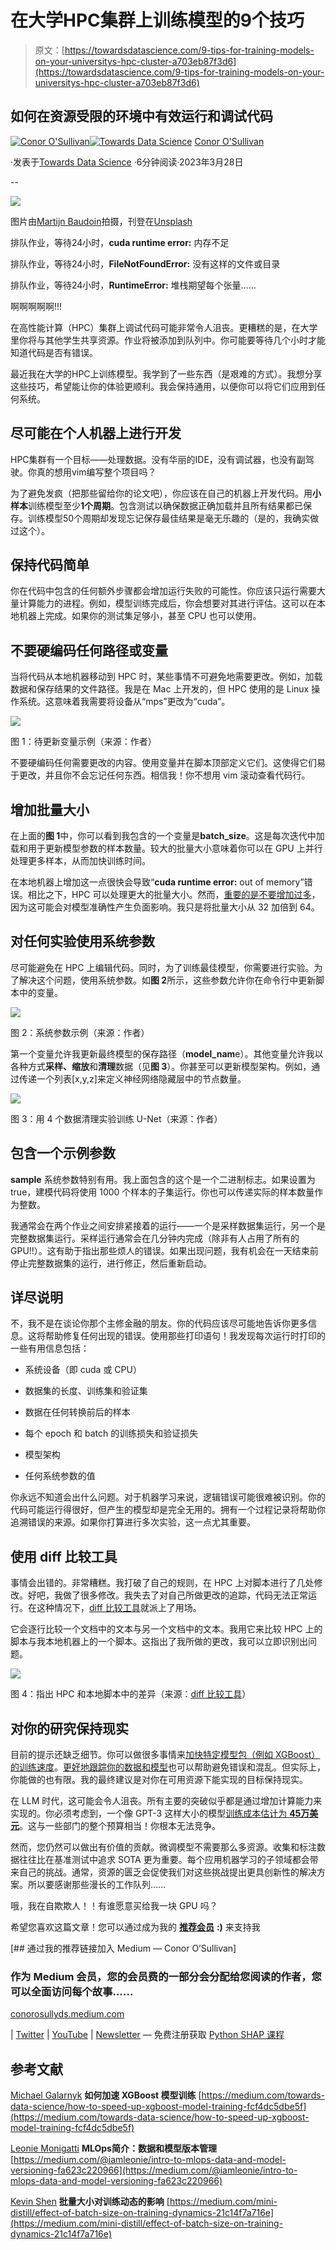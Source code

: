 # 在大学HPC集群上训练模型的9个技巧

> 原文：[https://towardsdatascience.com/9-tips-for-training-models-on-your-universitys-hpc-cluster-a703eb87f3d6](https://towardsdatascience.com/9-tips-for-training-models-on-your-universitys-hpc-cluster-a703eb87f3d6)

## 如何在资源受限的环境中有效运行和调试代码

[](https://conorosullyds.medium.com/?source=post_page-----a703eb87f3d6--------------------------------)[![Conor O'Sullivan](../Images/2dc50a24edb12e843651d01ed48a3c3f.png)](https://conorosullyds.medium.com/?source=post_page-----a703eb87f3d6--------------------------------)[](https://towardsdatascience.com/?source=post_page-----a703eb87f3d6--------------------------------)[![Towards Data Science](../Images/a6ff2676ffcc0c7aad8aaf1d79379785.png)](https://towardsdatascience.com/?source=post_page-----a703eb87f3d6--------------------------------) [Conor O'Sullivan](https://conorosullyds.medium.com/?source=post_page-----a703eb87f3d6--------------------------------)

·发表于[Towards Data Science](https://towardsdatascience.com/?source=post_page-----a703eb87f3d6--------------------------------) ·6分钟阅读·2023年3月28日

--

![](../Images/c5fc4bc25739d8d8186821bd8e9d602a.png)

图片由[Martijn Baudoin](https://unsplash.com/ja/@martijnbaudoin?utm_source=medium&utm_medium=referral)拍摄，刊登在[Unsplash](https://unsplash.com/?utm_source=medium&utm_medium=referral)

排队作业，等待24小时，**cuda runtime error:** 内存不足

排队作业，等待24小时，**FileNotFoundError:** 没有这样的文件或目录

排队作业，等待24小时，**RuntimeError:** 堆栈期望每个张量……

啊啊啊啊啊!!!

在高性能计算（HPC）集群上调试代码可能非常令人沮丧。更糟糕的是，在大学里你将与其他学生共享资源。作业将被添加到队列中。你可能要等待几个小时才能知道代码是否有错误。

最近我在大学的HPC上训练模型。我学到了一些东西（是艰难的方式）。我想分享这些技巧，希望能让你的体验更顺利。我会保持通用，以便你可以将它们应用到任何系统。

## 尽可能在个人机器上进行开发

HPC集群有一个目标——处理数据。没有华丽的IDE，没有调试器，也没有副驾驶。你真的想用vim编写整个项目吗？

为了避免发疯（把那些留给你的论文吧），你应该在自己的机器上开发代码。用**小样本**训练模型至少**1个周期**。包含测试以确保数据正确加载并且所有结果都已保存。训练模型50个周期却发现忘记保存最佳结果是毫无乐趣的（是的，我确实做过这个）。

## 保持代码简单

你在代码中包含的任何额外步骤都会增加运行失败的可能性。你应该只运行需要大量计算能力的进程。例如，模型训练完成后，你会想要对其进行评估。这可以在本地机器上完成。如果你的测试集足够小，甚至 CPU 也可以使用。

## 不要硬编码任何路径或变量

当将代码从本地机器移动到 HPC 时，某些事情不可避免地需要更改。例如，加载数据和保存结果的文件路径。我是在 Mac 上开发的，但 HPC 使用的是 Linux 操作系统。这意味着我需要将设备从“mps”更改为“cuda”。

![](../Images/049220951feba249272f10d2004a4fe4.png)

图 1：待更新变量示例（来源：作者）

不要硬编码任何需要更改的内容。使用变量并在脚本顶部定义它们。这使得它们易于更改，并且你不会忘记任何东西。相信我！你不想用 vim 滚动查看代码行。

## 增加批量大小

在上面的**图 1**中，你可以看到我包含的一个变量是**batch_size**。这是每次迭代中加载和用于更新模型参数的样本数量。较大的批量大小意味着你可以在 GPU 上并行处理更多样本，从而加快训练时间。

在本地机器上增加这一点很快会导致“**cuda runtime error:** out of memory”错误。相比之下，HPC 可以处理更大的批量大小。然而，[重要的是不要增加过多](https://medium.com/mini-distill/effect-of-batch-size-on-training-dynamics-21c14f7a716e)，因为这可能会对模型准确性产生负面影响。我只是将批量大小从 32 加倍到 64。

## 对任何实验使用系统参数

尽可能避免在 HPC 上编辑代码。同时，为了训练最佳模型，你需要进行实验。为了解决这个问题，使用系统参数。如**图 2**所示，这些参数允许你在命令行中更新脚本中的变量。

![](../Images/69e87f0472b4305dd0f21d9519f6409b.png)

图 2：系统参数示例（来源：作者）

第一个变量允许我更新最终模型的保存路径（**model_nam**e）。其他变量允许我以各种方式**采样、缩放**和**清理**数据（见**图 3**）。你甚至可以更新模型架构。例如，通过传递一个列表[x,y,z]来定义神经网络隐藏层中的节点数量。

![](../Images/1739baee9a425eb964921541c87ec490.png)

图 3：用 4 个数据清理实验训练 U-Net（来源：作者）

## 包含一个示例参数

**sample** 系统参数特别有用。我上面包含的这个是一个二进制标志。如果设置为 true，建模代码将使用 1000 个样本的子集运行。你也可以传递实际的样本数量作为整数。

我通常会在两个作业之间安排紧接着的运行——一个是采样数据集运行，另一个是完整数据集运行。采样运行通常会在几分钟内完成（除非有人占用了所有的 GPU!!）。这有助于指出那些烦人的错误。如果出现问题，我有机会在一天结束前停止完整数据集的运行，进行修正，然后重新启动。

## 详尽说明

不，我不是在谈论你那个主修金融的朋友。你的代码应该尽可能地告诉你更多信息。这将帮助修复任何出现的错误。使用那些打印语句！我发现每次运行时打印的一些有用信息包括：

+   系统设备（即 cuda 或 CPU）

+   数据集的长度、训练集和验证集

+   数据在任何转换前后的样本

+   每个 epoch 和 batch 的训练损失和验证损失

+   模型架构

+   任何系统参数的值

你永远不知道会出什么问题。对于机器学习来说，逻辑错误可能很难被识别。你的代码可能运行得很好，但产生的模型却是完全无用的。拥有一个过程记录将帮助你追溯错误的来源。如果你打算进行多次实验，这一点尤其重要。

## 使用 diff 比较工具

事情会出错的。非常糟糕。我打破了自己的规则，在 HPC 上对脚本进行了几处修改。好吧，我做了很多修改。我失去了对自己所做更改的追踪，代码无法正常运行。在这种情况下，[diff 比较工具](https://www.diffchecker.com/text-compare/#editor)就派上了用场。

它会逐行比较一个文档中的文本与另一个文档中的文本。我用它来比较 HPC 上的脚本与我本地机器上的一个脚本。这指出了我所做的更改，我可以立即识别出问题。

![](../Images/dfd059907e9e9f6d1e4e3d24fee2d307.png)

图 4：指出 HPC 和本地脚本中的差异（来源：[diff 比较工具](https://www.diffchecker.com/text-compare/#editor)）

## 对你的研究保持现实

目前的提示还缺乏细节。你可以做很多事情来[加快特定模型包（例如 XGBoost）的训练速度](https://medium.com/towards-data-science/how-to-speed-up-xgboost-model-training-fcf4dc5dbe5f)。[更好地跟踪你的数据和模型](https://medium.com/@iamleonie/intro-to-mlops-data-and-model-versioning-fa623c220966)也可以帮助避免错误和混乱。但实际上，你能做的也有限。我的最终建议是对你在可用资源下能实现的目标保持现实。

在 LLM 时代，这可能会令人沮丧。所有主要的突破似乎都是通过增加计算能力来实现的。你必须考虑到，一个像 GPT-3 这样大小的模型[训练成本估计为 **45万美元**](https://www.mosaicml.com/blog/gpt-3-quality-for-500k#)。这与一些部门的整个预算相当！你根本无法竞争。

然而，您仍然可以做出有价值的贡献。微调模型不需要那么多资源。收集和标注数据往往比在基准测试中追求 SOTA 更为重要。每个应用机器学习的子领域都会带来自己的挑战。通常，资源的匮乏会促使我们对这些挑战提出更具创新性的解决方案。所以要感谢那些漫长的工作队列……

哦，我在自欺欺人！！有谁愿意买给我一块 GPU 吗？

希望您喜欢这篇文章！您可以通过成为我的 [**推荐会员**](https://conorosullyds.medium.com/membership) **:)** 来支持我

[](https://conorosullyds.medium.com/membership?source=post_page-----a703eb87f3d6--------------------------------) [## 通过我的推荐链接加入 Medium — Conor O’Sullivan]

### 作为 Medium 会员，您的会员费的一部分会分配给您阅读的作者，您可以全面访问每个故事……

[conorosullyds.medium.com](https://conorosullyds.medium.com/membership?source=post_page-----a703eb87f3d6--------------------------------)

| [Twitter](https://twitter.com/conorosullyDS) | [YouTube](https://www.youtube.com/channel/UChsoWqJbEjBwrn00Zvghi4w) | [Newsletter](https://mailchi.mp/aa82a5ce1dc0/signup) — 免费注册获取 [Python SHAP 课程](https://adataodyssey.com/courses/shap-with-python/)

## 参考文献

[Michael Galarnyk](https://medium.com/u/c07aac64b6e1?source=post_page-----a703eb87f3d6--------------------------------) **如何加速 XGBoost 模型训练** [https://medium.com/towards-data-science/how-to-speed-up-xgboost-model-training-fcf4dc5dbe5f](https://medium.com/towards-data-science/how-to-speed-up-xgboost-model-training-fcf4dc5dbe5f)

[Leonie Monigatti](https://medium.com/u/3a38da70d8dc?source=post_page-----a703eb87f3d6--------------------------------) **MLOps简介：数据和模型版本管理** [https://medium.com/@iamleonie/intro-to-mlops-data-and-model-versioning-fa623c220966](https://medium.com/@iamleonie/intro-to-mlops-data-and-model-versioning-fa623c220966)

[Kevin Shen](https://medium.com/u/c1ed18ad484c?source=post_page-----a703eb87f3d6--------------------------------) **批量大小对训练动态的影响** [https://medium.com/mini-distill/effect-of-batch-size-on-training-dynamics-21c14f7a716e](https://medium.com/mini-distill/effect-of-batch-size-on-training-dynamics-21c14f7a716e)
